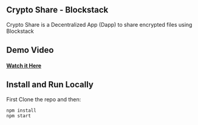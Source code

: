 ## Crypto Share - Blockstack

Crypto Share is a Decentralized App (Dapp) to share encrypted files using Blockstack



## Demo Video

#### [Watch it Here](https://drive.google.com/file/d/1MeRh_H55I-WC8LkaiVhgcv2T2UbYV9Hi/view)

#### 

## Install and Run Locally

First Clone the repo and then:

```
npm install
npm start
```

